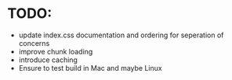 # TODO:
- update index.css documentation and ordering for seperation of concerns
- improve chunk loading
- introduce caching
- Ensure to test build in Mac and maybe Linux